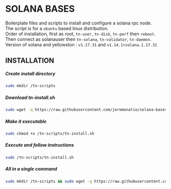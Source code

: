 # SOLANA BASES

Boilerplate files and scripts to install and configure a solana rpc node. \
The script is for a `ubuntu` based linux distribution.\
Order of installation, first as root, `tn-user`, `tn-disk`, `tn-perf` then `reboot`. \
Then connect as solanauser then `tn-solana`, `tn-validator`, `tn-daemon`. \
Version of solana and yellowston : `v1.17.31` and `v1.14.1+solana.1.17.31`

## INSTALLATION

##### Create install directory
```bash
sudo mkdir /tn-scripts
```

##### Download tn-install.sh
```bash
sudo wget -q https://raw.githubusercontent.com/jeromenatio/solana-bases/main/tn-install.sh -O /tn-scripts/tn-install.sh
```

##### Make it executable
```bash
sudo chmod +x /tn-scripts/tn-install.sh
```

##### Execute and follow instructions
```bash
sudo /tn-scripts/tn-install.sh
```

##### All in a single command
```bash
sudo mkdir /tn-scripts && sudo wget -q https://raw.githubusercontent.com/jeromenatio/solana-bases/main/tn-install.sh -O /tn-scripts/tn-install.sh && sudo chmod +x /tn-scripts/tn-install.sh && sudo /tn-scripts/tn-install.sh
```